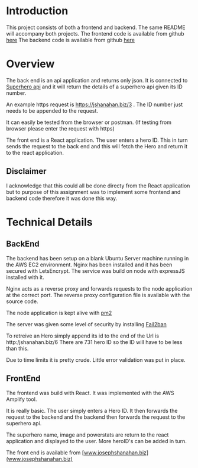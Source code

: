 # Introduction

This project consists of both a frontend and backend. The same README will accompany both projects.
The frontend code is available from github [here](https://github.com/jmshanahan/superherofe)
The backend code is available from github [here](https://github.com/jmshanahan/superheroapi)

# Overview
The back end is an api application and returns only json. It is connected to [Superhero api](https://superheroapi.com/index.html)
and it will return the details of a superhero api given its ID number.

An example https request is https://jshanahan.biz/3 . The ID number just needs to be appended to the request.

It can easily be tested from the browser or postman. (If testing from browser please enter the request with https)

The front end is a React application. The user enters a hero ID. This in turn sends the request to the back end and this will fetch the Hero and return it to the react application.

## Disclaimer
I acknowledge that this could all be done directy from the React application but to purpose of this assignment was to implement some frontend and backend code therefore it was done this way.


# Technical Details

## BackEnd
The backend has been setup on a blank Ubuntu Server machine running in the AWS EC2 environment.
Nginx has been installed and it has been secured with LetsEncrypt. 
The service was build on node with expressJS installed with it.

Nginx acts as a reverse proxy and forwards requests to the node application at the correct port.
The reverse proxy configuration file is available with the source code.

The node application is kept alive with [pm2](https://www.npmjs.com/package/pm2)

The server was given some level of security by installing [Fail2ban](https://www.fail2ban.org/wiki/index.php/Main_Page)

To retreive an Hero simply append its id to the end of the Url is http:/jshanahan.biz/6
There are 731 hero ID so the ID will have to be less than this.

Due to time limits it is pretty crude. Little error validation was put in place.

## FrontEnd
The frontend was build with React. It was implemented with the AWS Amplify tool.

It is really basic. The user simply enters a Hero ID. It then forwards the request to the backend and the backend then forwards the request to the superhero api.

The superhero name, image and powerstats are return to the react application and displayed to the user.
More heroID's can be added in turn.

The front end is available from [www.josephshanahan.biz](www.josephshanahan.biz)





